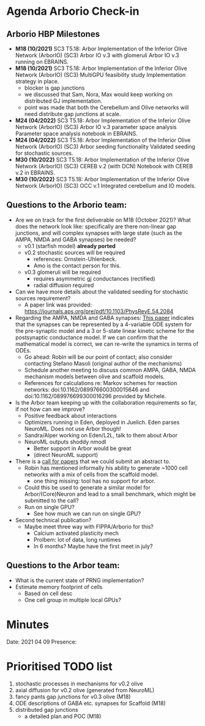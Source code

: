 Agenda Arborio Check-in
=======================

Arborio HBP Milestones
----------------------

- **M18 (10/2021)** SC3 T5.18: Arbor Implementation of the Inferior Olive Network (ArborIO) (SC3) Arbor IO v.3 with glomeruli Arbor IO v.3 running on EBRAINS.
- **M18	(10/2021)** SC3	T5.18: Arbor Implementation of the Inferior Olive Network (ArborIO) (SC3) MultiGPU feasibility study Implementation strategy in place.
    - blocker is gap junctions
    - we discussed that Sam, Nora, Max would keep working on distributed GJ implementation.
    - point was made that both the Cerebellum and Olive networks will need distribute gap junctions at scale.
- **M24 (04/2022)** SC3 T5.18: Arbor Implementation of the Inferior Olive Network (ArborIO) (SC3) Arbor IO v.3 parameter space analysis Parameter space analysis notebook in EBRAINS.
- **M24 (04/2022)** SC3 T5.18: Arbor Implementation of the Inferior Olive Network (ArborIO) (SC3) Arbor seeding functionality Validated seeding for stochastic sources.
- **M30 (10/2022)** SC3 T5.18: Arbor Implementation of the Inferior Olive Network (ArborIO) (SC3) CEREB v.2 (with DCN) Notebook with CEREB v.2 in EBRAINS.
- **M30 (10/2022)** SC3 T5.18: Arbor Implementation of the Inferior Olive Network (ArborIO) (SC3) OCC v.1 Integrated cerebellum and IO models.

Questions to the Arborio team:
------------------------------

- Are we on track for the first deliverable on M18 (October 2021)? What does the network look like: specifically are there non-linear gap junctions, and will complex synapses with large state (such as the AMPA, NMDA and GABA synapses) be needed?
    - v0.1 (starfish model) **already ported**
    - v0.2 stochastic sources will be required
        - references: Ornstein-Uhlenbeck.
        - Amo is the contact person for this.
    - v0.3 glomeruli will be required
        - requires asymmetric gj conductances (rectified)
        - radial diffusion required
- Can we have more details about the validated seeding for stochastic sources requirement?
    - A paper link was provided: https://journals.aps.org/pre/pdf/10.1103/PhysRevE.54.2084
- Regarding the AMPA, NMDA and GABA synapses: [This paper](https://journals.physiology.org/doi/pdf/10.1152/jn.00696.2005) indicates that the synapses can be represented by a 4-variable ODE system for the pre-synaptic model and a 3 or 5-state linear kinetic scheme for the postsynaptic conductance model. If we can confirm that the mathematical model is correct, we can re-write the synamics in terms of ODEs.
    - Go ahead: Robin will be our point of contact; also consider contacting Stefano Masoli (original author of the mechanisms)
    - Schedule another meeting to discuss common AMPA, GABA, NMDA mechanism models between olive and scaffold models.
    - References for calculations re: Markov schemes for reaction networks: doi:10.1162/089976600300015646 and doi:10.1162/089976699300016296 provided by Michele.
-  Is the Arbor team keeping up with the collaboration requirements so far, if not how can we improve?
    -  Positive feedback about interactions
    -  Optimizers running in Eden, deployed in Juelich. Eden parses NeuroML. Does not use Arbor though!
    -  Sandra/Alper working on Eden/L2L, talk to them about Arbor
    -  NeuroML outputs shoddy nmodl
        - Better support in Arbor would be great
        - (direct NeuroML support)
-  There is a [call for papers](https://www.frontiersin.org/research-topics/19349/neuroscience-computing-performance-and-benchmarks-why-it-matters-to-neuroscience-how-fast-we-can-com) that we could submit an abstract to.
    - Robin has mentioned informally his ability to generate ~1000 cell networks with a mix of cells from the scaffold model.
        - one thing missing: tool has no support for arbor.
    - Could this be used to generate a similar model for Arbor/(Core)Neuron and lead to a small benchmark, which might be submitted to the call?
    - Run on single GPU?
        - See how much we can run on single GPU?
- Second technical publication?
    - Maybe meet three way with FIPPA/Arborio for this?
        - Calcium activated plasticity mech
        - Prolbem: lot of data, long runtimes
        - In 6 months? Maybe have the first meet in july?

Questions to the Arbor team:
-----------------------------
- What is the current state of PRNG implementation?
- Estimate memory footprint of cells
    - Based on cell desc
    - One cell group in multiple local GPUs?

Minutes
=======

Date: 2021 04 09
Presence:

Prioritised TODO list
=====================

1. stochastic processes in mechanisms for v0.2 olive
1. axial diffusion for v0.2 olive (generated from NeuroML)
3. fancy pants gap junctions for v0.3 olive (M18)
4. ODE descriptions of GABA etc. synapses for Scaffold (M18)
5. distributed gap junctions
    - a detailed plan and POC (M18)
